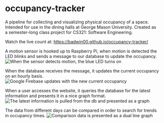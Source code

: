 # occupancy-tracker
A pipeline for collecting and visualizing physical occupancy of a space. Intended for use in the dining halls at George Mason University. Created as a semester-long class project for CS321: Software Engineering.

Watch the live count at: https://badwin00.github.io/occupancy-tracker/

A motion sensor is hooked up to Raspberry Pi, when motion is detected the LED blinks and sends a message to our database to update the occupancy.
![When the sensor detects motion, the blue LED turns on](https://badwin00.github.io/occupancy-tracker/motion_sensor5.gif)

When the database receives the message, it updates the current occupancy on an hourly basis.
![Google Firebase updates with the new current occupancy](https://badwin00.github.io/occupancy-tracker/db-update.gif)

When a user accesses the website, it queries the database for the latest information and presents it in a nice graph format.
![The latest information is pulled from the db and presented as a graph](https://badwin00.github.io/occupancy-tracker/web_update.gif)

The data from different days can be compared in order to search for trends in occupancy times.
![Comparison data is presented as a dual line graph](https://badwin00.github.io/occupancy-tracker/compare.png)
